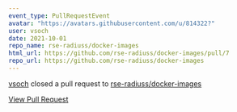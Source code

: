 ```yaml
---
event_type: PullRequestEvent
avatar: "https://avatars.githubusercontent.com/u/814322?"
user: vsoch
date: 2021-10-01
repo_name: rse-radiuss/docker-images
html_url: https://github.com/rse-radiuss/docker-images/pull/7
repo_url: https://github.com/rse-radiuss/docker-images
---
```


<a href='https://github.com/vsoch' target='_blank'>vsoch</a> closed a pull request to <a href='https://github.com/rse-radiuss/docker-images' target='_blank'>rse-radiuss/docker-images</a>

<a href='https://github.com/rse-radiuss/docker-images/pull/7' target='_blank'>View Pull Request</a>